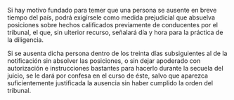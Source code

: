 Si hay motivo fundado para temer que una persona se ausente en breve tiempo del país, podrá exigírsele como medida prejudicial que absuelva posiciones sobre hechos calificados previamente de conducentes por el tribunal, el que, sin ulterior recurso, señalará día y hora para la práctica de la diligencia.

Si se ausenta dicha persona dentro de los treinta días subsiguientes al de la notificación sin absolver las posiciones, o sin dejar apoderado con autorización e instrucciones bastantes para hacerlo durante la secuela del juicio, se le dará por confesa en el curso de éste, salvo que aparezca suficientemente justificada la ausencia sin haber cumplido la orden del tribunal.